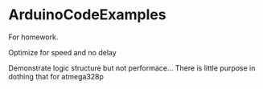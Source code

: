 # ArduinoCodeExamples
For homework.

Optimize for speed and no delay

Demonstrate logic structure but not performace... There is little purpose in dothing that for atmega328p
